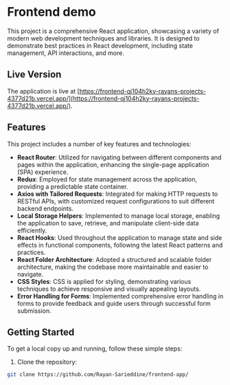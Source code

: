 # Frontend demo

This project is a comprehensive React application, showcasing a variety of modern web development techniques and libraries. It is designed to demonstrate best practices in React development, including state management, API interactions, and more.

## Live Version

The application is live at [https://frontend-qj104h2ky-rayans-projects-4377d21b.vercel.app/](https://frontend-qj104h2ky-rayans-projects-4377d21b.vercel.app/).

## Features

This project includes a number of key features and technologies:

- **React Router**: Utilized for navigating between different components and pages within the application, enhancing the single-page application (SPA) experience.
- **Redux**: Employed for state management across the application, providing a predictable state container.
- **Axios with Tailored Requests**: Integrated for making HTTP requests to RESTful APIs, with customized request configurations to suit different backend endpoints.
- **Local Storage Helpers**: Implemented to manage local storage, enabling the application to save, retrieve, and manipulate client-side data efficiently.
- **React Hooks**: Used throughout the application to manage state and side effects in functional components, following the latest React patterns and practices.
- **React Folder Architecture**: Adopted a structured and scalable folder architecture, making the codebase more maintainable and easier to navigate.
- **CSS Styles**: CSS is applied for styling, demonstrating various techniques to achieve responsive and visually appealing layouts.
- **Error Handling for Forms**: Implemented comprehensive error handling in forms to provide feedback and guide users through successful form submission.

## Getting Started

To get a local copy up and running, follow these simple steps:

1. Clone the repository:
```bash
git clone https://github.com/Rayan-Sarieddine/frontend-app/
